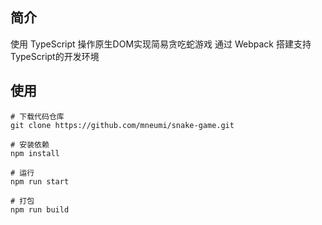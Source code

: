 ## 简介
使用 TypeScript 操作原生DOM实现简易贪吃蛇游戏
通过 Webpack 搭建支持 TypeScript的开发环境

## 使用
```shell
# 下载代码仓库
git clone https://github.com/mneumi/snake-game.git

# 安装依赖
npm install

# 运行
npm run start

# 打包
npm run build
```